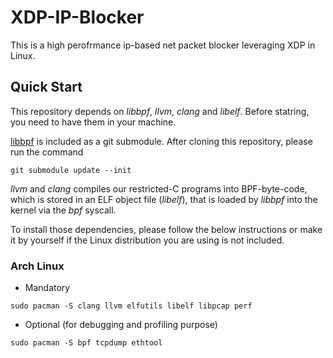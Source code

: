 # XDP-IP-Blocker

This is a high perofrmance ip-based net packet blocker leveraging XDP in Linux.

## Quick Start

This repository depends on *libbpf*, *llvm*, *clang* and *libelf*. Before statring, you need to have them in your machine.

[libbpf](https://github.com/libbpf/libbpf/) is included as a git submodule. After cloning this repository, please run the command
```shell
git submodule update --init
```

*llvm* and *clang* compiles our restricted-C programs into BPF-byte-code, which is stored in an ELF object file (*libelf*), that is loaded by *libbpf* into the kernel via the *bpf* syscall.

To install those dependencies, please follow the below instructions or make it by yourself if the Linux distribution you are using is not included.

### Arch Linux
- Mandatory
```shell
sudo pacman -S clang llvm elfutils libelf libpcap perf
```
- Optional (for debugging and profiling purpose)
```shell
sudo pacman -S bpf tcpdump ethtool
```